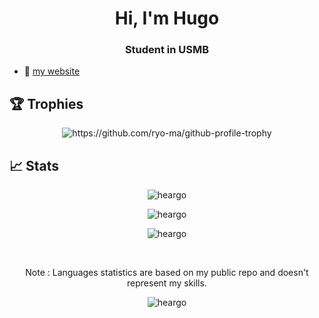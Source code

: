 <h1 align="center">Hi, I'm Hugo</h1>
<h3 align="center">Student in USMB </h3>


- 🔎 [my website](https://heargo.dev)

## 🏆 Trophies
<p align="center"><img src="https://github-profile-trophy.vercel.app/?username=heargo&rank=B,A,AA,AAA,S,SS,SSS,SECRET&column=2&no-frame=true" alt="https://github.com/ryo-ma/github-profile-trophy" /></p>

## 📈 Stats

<p align="center">
  <img align="center" src="https://github-readme-stats.vercel.app/api?username=heargo&show_icons=true&locale=en&theme=tokyonight " alt="heargo" />
</p>
<p  align="center"><img align="center" src="https://github-readme-streak-stats.herokuapp.com/?user=heargo&theme=tokyonight" alt="heargo" /></p>
<p  align="center"><img align="center" src="https://github-readme-stats.vercel.app/api/top-langs?username=heargo&show_icons=true&locale=en&layout=compact&theme=tokyonight" alt="heargo" /></p>
<br>
<p  align="center">Note : Languages statistics are based on my public repo and doesn't represent my skills.</p>



<p align="center"> <img src="https://komarev.com/ghpvc/?username=heargo&label=Profile%20views&color=0e75b6&style=flat" alt="heargo" /> </p>
<!--
**Heargo/Heargo** is a ✨ _special_ ✨ repository because its `README.md` (this file) appears on your GitHub profile.

Here are some ideas to get you started:

- 🔭 I’m currently working on ...
- 🌱 I’m currently learning ...
- 👯 I’m looking to collaborate on ...
- 🤔 I’m looking for help with ...
- 💬 Ask me about ...
- 📫 How to reach me: ...
- 😄 Pronouns: ...
- ⚡ Fun fact: ...
-->
